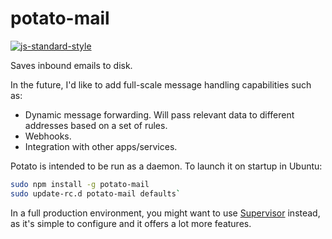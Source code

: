 # potato-mail

[![js-standard-style](https://img.shields.io/badge/code%20style-standard-brightgreen.svg?style=flat)](http://standardjs.com/)

Saves inbound emails to disk.

In the future, I'd like to add full-scale message handling capabilities such as:
* Dynamic message forwarding. Will pass relevant data to different addresses based on a set of rules.
* Webhooks. 
* Integration with other apps/services.

Potato is intended to be run as a daemon. To launch it on startup in Ubuntu:
```sh
sudo npm install -g potato-mail
sudo update-rc.d potato-mail defaults`
```

In a full production environment, you might want to use [Supervisor](http://supervisord.org/) instead, as it's simple to configure and it offers a lot more features.
